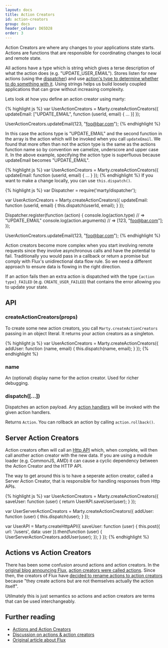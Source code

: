 ```yaml
---
layout: docs
title: Action Creators
id: action-creators
group: docs
header_colour: D65D28
order: 3
---
```


Action Creators are where any changes to your applications state starts. Actions are functions that are responsible for coordinating changes to local and remote state.

All actions have a type which is string which gives a terse description of what the action does (e.g. "UPDATE\_USER_EMAIL"). Stores listen for new actions (using the [dispatcher](/docs/dispatcher.html)) and use [action's type to determine whether to do something with it](/docs/stores.html#handlers). Using strings helps us build loosely coupled applications that can grow without increasing complexity.

Lets look at how you define an action creator using marty:

{% highlight js %}
var UserActionCreators = Marty.createActionCreators({
  updateEmail: ["UPDATE_EMAIL", function (userId, email) {
    ...
  }]
});

UserActionCreators.updateEmail(123, "foo@bar.com");
{% endhighlight %}

In this case the actions type is "UPDATE\_EMAIL" and the second function in the array is the action which will be invoked when you call ``updateEmail``. We found that more often than not the action type is the same as the actions function name so by convention we camelize, underscore and upper case it. In the above example, specifying the action type is superfluous because updateEmail becomes "UPDATE\_EMAIL".

{% highlight js %}
var UserActionCreators = Marty.createActionCreators({
  updateEmail: function (userId, email) {
    ...
  }
});
{% endhighlight %}
If you want to make a change locally, you can use ``this.dispatch()``.

{% highlight js %}
var Dispatcher = require('marty/dispatcher');

var UserActionCreators = Marty.createActionCreators({
  updateEmail: function (userId, email) {
    this.dispatch(userId, email);
  }
});

Dispatcher.register(function (action) {
  console.log(action.type) // => "UPDATE_EMAIL"
  console.log(action.arguments) // => [123, "foo@bar.com"];
});

UserActionCreators.updateEmail(123, "foo@bar.com");
{% endhighlight %}

Action creators become more complex when you start involving remote requests since they involve asynchronous calls and have the potential to fail. Traditionally you would pass in a callback or return a promise but comply with Flux's unidirectional data flow rule. So we need a different approach to ensure data is flowing in the right direction.

If an action fails then an extra action is dispatched with the type ``{action type}_FAILED`` (e.g. ``CREATE_USER_FAILED``) that contains the error allowing you to update your state.

<h2 id="api">API</h2>

<h3 id="createActionCreators">createActionCreators(props)</h3>

To create some new action creators, you call <code>Marty.createActionCreators</code> passing in an object literal. It returns your action creators as a singleton.

{% highlight js %}
var UserActionCreators = Marty.createActionCreators({
  addUser: function (name, email) {
    this.dispatch(name, email);
  }
});
{% endhighlight %}

<h3 id="name">name</h3>

An (optional) display name for the action creator. Used for richer debugging.

<h3 id="dispatch">dispatch([...])</h3>

Dispatches an action payload. Any [action handlers](/docs/stores.html#handleAction) will be invoked with the given action handlers.

Returns <code>Action</code>. You can rollback an action by calling <code>action.rollback()</code>.

<h2 id="server-action-creators">Server Action Creators</h2>

Action creators often will call an [Http API](/docs/httpApi.html) which, when complete, will then call another action creator with the new data. If you are using a module loader (e.g. CommonJS, AMD) it can cause a cyclic dependency between the Action Creator and the HTTP API.

The way to get around this is to have a seperate action creator, called a Server Action Creator, that is responsible for handling responses from Http APIs.

{% highlight js %}
var UserActionCreators = Marty.createActionCreators({
  saveUser: function (user) {
    return UserAPI.saveUser(user);
  }
});

var UserServerActionCreators = Marty.createActionCreators({
  addUser: function (user) {
    this.dispatch(user);
  }
});

var UserAPI = Marty.createHttpAPI({
  saveUser: function (user) {
    this.post({ url: '/users', data: user }).then(function (user) {
      UserServerActionCreators.addUser(user);
    });
  }
});
{% endhighlight %}

<h2 id="actions-vs-action-creators">Actions vs Action Creators</h2>

There has been some confusion around actions and action creators. In the [original blog announcing Flux](http://facebook.github.io/flux/docs/overview.html), [action creators were called actions](http://facebook.github.io/flux/docs/overview.html#actions). Since then, the creators of Flux have [decided to rename actions to action creators](https://groups.google.com/d/msg/reactjs/jBPHH4Q-8Sc/zwObiX9UT2EJ) because "they create actions but are not themselves actually the action itself".

Utilmately this is just semantics so actions and action creators are terms that can be used interchangeably.

<h2 id="further-reading">Further reading</h2>

* [Actions and Action Creators](http://facebook.github.io/react/blog/2014/07/30/flux-actions-and-the-dispatcher.html#actions-and-actioncreators)
* [Discussion on actions & action creators](https://groups.google.com/forum/#!topic/reactjs/jBPHH4Q-8Sc)
* [Original article about Flux](http://facebook.github.io/flux/docs/overview.html#stores)
